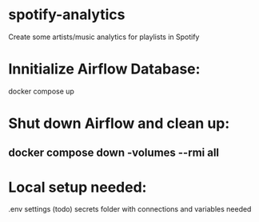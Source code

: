 # spotify-analytics
Create some artists/music analytics for playlists in Spotify

# Innitialize Airflow Database:
docker compose up

# Shut down Airflow and clean up:
docker compose down -volumes --rmi all
-
# Local setup needed:
.env settings (todo)
secrets folder with connections and variables needed
